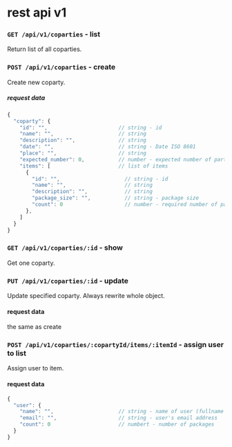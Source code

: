 # rest api v1
### `GET /api/v1/coparties` - list
Return list of all coparties.

### `POST /api/v1/coparties` - create
Create new coparty.
##### request data
```javascript
{
  "coparty": {
    "id": "",                       // string - id
    "name": "",                     // string
    "description": "",              // string
    "date": "",                     // string - Date ISO 8601
    "place": "",                    // string
    "expected_number": 0,           // number - expected number of participants
    "items": [                      // list of items
      {
        "id": "",                     // string - id
        "name": "",                   // string
        "description": "",            // string
        "package_size": "",           // string - package size
        "count": 0                    // number - required number of packages
      },      
    ]
  }
}
```

### `GET /api/v1/coparties/:id` - show
Get one coparty.

### `PUT /api/v1/coparties/:id` - update
Update specified coparty. Always rewrite whole object.
#### request data
the same as create

### `POST /api/v1/coparties/:copartyId/items/:itemId` - assign user to list
Assign user to item.
#### request data
```javascript
{
  "user": {
    "name": "",                     // string - name of user (fullname or nick)
    "email": "",                    // string - user's email address
    "count": 0                      // numbert - number of packages
  }
}

```
